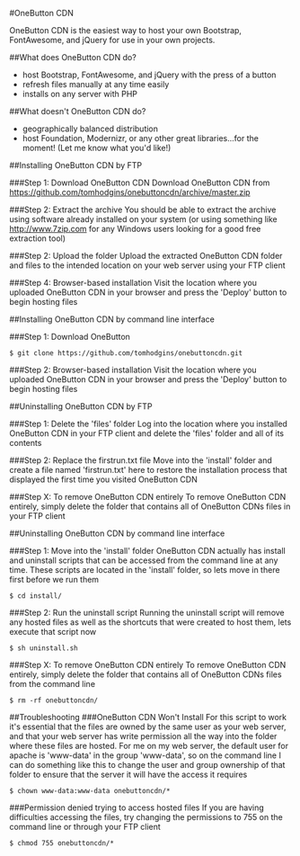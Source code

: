 #OneButton CDN

OneButton CDN is the easiest way to host your own Bootstrap, FontAwesome, and jQuery for use in your own projects.

##What does OneButton CDN do?

- host Bootstrap,  FontAwesome, and jQuery with the press of a button
- refresh files manually at any time easily
- installs on any server with PHP

##What doesn't OneButton CDN do?

- geographically balanced distribution
- host Foundation, Modernizr, or any other great libraries…for the moment! (Let me know what you'd like!)

##Installing OneButton CDN by FTP

###Step 1: Download OneButton CDN
Download OneButton CDN from https://github.com/tomhodgins/onebuttoncdn/archive/master.zip

###Step 2: Extract the archive
You should be able to extract the archive using software already installed on your system (or using something like http://www.7zip.com for any Windows users looking for a good free extraction tool)

###Step 2: Upload the folder
Upload the extracted OneButton CDN folder and files to the intended location on your web server using your FTP client

###Step 4: Browser-based installation
Visit the location where you uploaded OneButton CDN in your browser and press the 'Deploy' button to begin hosting files

##Installing OneButton CDN by command line interface

###Step 1: Download OneButton
```
$ git clone https://github.com/tomhodgins/onebuttoncdn.git
```
###Step 2: Browser-based installation
Visit the location where you uploaded OneButton CDN in your browser and press the 'Deploy' button to begin hosting files


##Uninstalling OneButton CDN by FTP

###Step 1: Delete the 'files' folder
Log into the location where you installed OneButton CDN in your FTP client and delete the 'files' folder and all of its contents

###Step 2: Replace the firstrun.txt file
Move into the 'install' folder and create a file named 'firstrun.txt' here to restore the installation process that displayed the first time you visited OneButton CDN

###Step X: To remove OneButton CDN entirely
To remove OneButton CDN entirely, simply delete the folder that contains all of OneButton CDNs files in your FTP client

##Uninstalling OneButton CDN by command line interface

###Step 1: Move into the 'install' folder
OneButton CDN actually has install and uninstall scripts that can be accessed from the command line at any time. These scripts are located in the 'install' folder, so lets move in there first before we run them
```
$ cd install/
```
###Step 2: Run the uninstall script
Running the uninstall script will remove any hosted files as well as the shortcuts that were created to host them, lets execute that script now
```
$ sh uninstall.sh
```
###Step X: To remove OneButton CDN entirely
To remove OneButton CDN entirely, simply delete the folder that contains all of OneButton CDNs files from the command line
```
$ rm -rf onebuttoncdn/
```
##Troubleshooting
###OneButton CDN Won't Install
For this script to work it's essential that the files are owned by the same user as your web server, and that your web server has write permission all the way into the folder where these files are hosted. For me on my web server, the default user for apache is 'www-data' in the group 'www-data', so on the command line I can do something like this to change the user and group ownership of that folder to ensure that the server it will have the access it requires
```
$ chown www-data:www-data onebuttoncdn/*
```
###Permission denied trying to access hosted files
If you are having difficulties accessing the files, try changing the permissions to 755 on the command line or through your FTP client
```
$ chmod 755 onebuttoncdn/*
```
